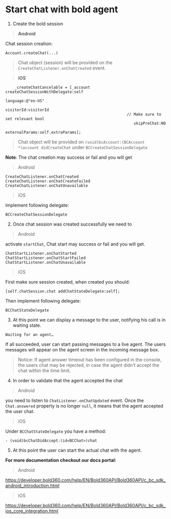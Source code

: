 # Start chat with bold agent

1. Create the bold session

> **Android**  
  
Chat session creation:   
```
Account.createChat(...)
```
> Chat object (session) will be provided on the `CreateChatListener.onChatCreated` event.   

> **iOS**

```
    _createChatCancelable = [_account createChatSessionWithDelegate:self
                                                           language:@"en-US"
                                                          visitorId:visitorId
                                                     // Make sure to set relevant bool
                                                        skipPreChat:NO
                                                     externalParams:self.extraParams];
```
> Chat object will be provided on `(void)bcAccount:(BCAccount *)account didCreateChat` under `BCCreateChatSessionDelegate`


**Note**: The chat creation may success or fail and you will get 


> Android

```
CreateChatListener.onChatCreated
CreateChatListener.onChatCreateFailed
CreateChatListener.onChatUnavailable
```

> iOS

Implement following delegate:
 
```
BCCreateChatSessionDelegate
```

2. Once chat session was created successfully we need to

> Android

activate `startChat`,
Chat start may success or fail and you will get.

```
ChatStartListener.onChatStarted
ChatStartListener.onChatStartFailed
ChatStartListener.onChatUnavailable
```

> iOS

First make sure session created, when created you should:

```
[self.chatSession.chat addChatStateDelegate:self];
```

Then implement following delegate:

```
BCChatStateDelegate
```

3. At this point we can display a message to the user, notifying his call is in waiting state.

`Waiting for an agent…`

If all succeeded, user can start passing messages to a live agent. The users messages will appear on the agent screen in the incoming message box.

> Notice: If agent answer timeout has been configured in the console, the users chat may be rejected, in case the agent didn’t
> accept the chat within the time limit.

4. In order to validate that the agent accepted the chat

> Android

you need to listen to `ChatListener.onChatUpdated` event.
Once the `Chat.answered` property is no longer `null`, it means that the agent accepted the user chat.

> iOS

Under `BCChatStateDelegate` you have a method:

```
- (void)bcChatDidAccept:(id<BCChat>)chat
```

5. At this point the user can start the actual chat with the agent.

**For more documentation checkout our docs portal:**

> Android

https://developer.bold360.com/help/EN/Bold360API/Bold360API/c_bc_sdk_android_introduction.html

> iOS

https://developer.bold360.com/help/EN/Bold360API/Bold360API/c_bc_sdk_ios_core_integration.html
